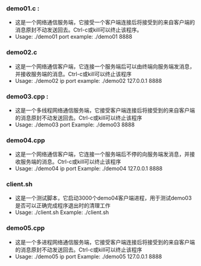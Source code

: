 ### demo01.c :
- 这是一个网络通信服务端，它接受一个客户端连接后将接受到的来自客户端的消息原封不动发送回去。Ctrl-c或kill可以终止该程序。
- Usage: ./demo01 port
example: ./demo01 8888

### demo02.c 
- 这是一个网络通信客户端，它连接一个服务端后可以由终端向服务端发消息，并接收服务端的消息。Ctrl-c或kill可以终止该程序
- Usage: ./demo02 ip port
example: ./demo02 127.0.0.1 8888


### demo03.cpp :
- 这是一个多线程网络通信服务端，它接受客户端连接后将接受到的来自客户端的消息原封不动发送回去。Ctrl-c或kill可以终止该程序
- Usage: ./demo03 port
Example: ./demo03 8888

### demo04.cpp 
- 这是一个网络通信客户端，它连接一个服务端后不停的向服务端发消息，并接收服务端的消息。Ctrl-c或kill可以终止该程序
- Usage: ./demo04 ip port
Example: ./demo04 127.0.0.1 8888

### client.sh
- 这是一个测试脚本，它启动3000个demo04客户端进程，用于测试demo03是否可以正确完成程序退出时的清理工作
- Usage: ./client.sh 
Example: ./client.sh

### demo05.cpp 
- 这是一个多进程网络通信服务端，它接受客户端连接后将接受到的来自客户端的消息原封不动发送回去。Ctrl-c或kill可以终止该程序
- Usage: ./demo05 ip port
Example: ./demo05 127.0.0.1 8888
